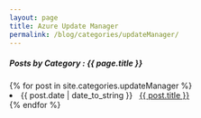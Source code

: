 ```yaml
---
layout: page
title: Azure Update Manager
permalink: /blog/categories/updateManager/
---
```


<h5> Posts by Category : {{ page.title }} </h5>

<div class="card">
{% for post in site.categories.updateManager %}
 <li class="category-posts"><span>{{ post.date | date_to_string }}</span> &nbsp; <a href="{{ post.url }}">{{ post.title }}</a></li>
{% endfor %}
</div>